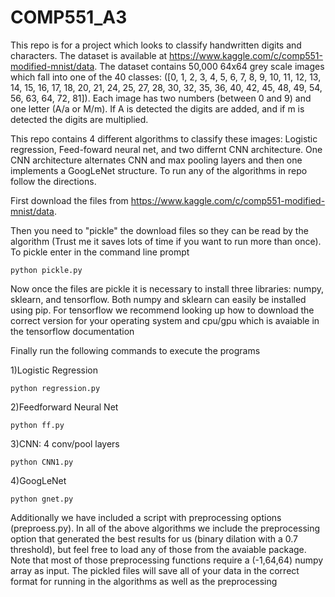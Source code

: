 # COMP551_A3

This repo is for a project which looks to classify handwritten digits and characters. The dataset is available at https://www.kaggle.com/c/comp551-modified-mnist/data. The dataset contains 50,000 64x64 grey scale images which fall into one of the 40 classes: ([0, 1, 2, 3, 4, 5, 6, 7, 8, 9, 10, 11, 12, 13, 14, 15, 16, 17, 18, 20, 21, 24, 25, 27, 28, 30, 32, 35, 36, 40, 42, 45, 48, 49, 54, 56, 63, 64, 72, 81]). Each image has two numbers (between 0 and 9) and one letter (A/a or M/m). If A is detected the digits are added, and if m is detected the digits are multiplied. 

This repo contains 4 different algorithms to classify these images: Logistic regression, Feed-foward neural net, and two differnt CNN architecture. One CNN architecture alternates CNN and max pooling layers and then one implements a GoogLeNet structure. To run any of the algorithms in repo follow the directions.

First download the files from https://www.kaggle.com/c/comp551-modified-mnist/data.

Then you need to "pickle" the download files so they can be read by the algorithm (Trust me it saves lots of time if you want to run more than once). To pickle enter in the command line prompt 
    
    python pickle.py

Now once the files are pickle it is necessary to install three libraries: numpy, sklearn, and tensorflow. Both numpy and sklearn can easily be installed using pip. For tensorflow we recommend looking up how to download the correct version for your operating system and cpu/gpu which is avaiable in the tensorflow documentation

Finally run the following commands to execute the programs

1)Logistic Regression
      
    python regression.py
  
2)Feedforward Neural Net
  
    python ff.py
  
3)CNN: 4 conv/pool layers
  
    python CNN1.py
   
4)GoogLeNet
      
    python gnet.py
      
Additionally we have included a script with preprocessing options (preproess.py). In all of the above algorithms we include the preprocessing option that generated the best results for us (binary dilation with a 0.7 threshold), but feel free to load any of those from the avaiable package. Note that most of those preprocessing functions require a (-1,64,64) numpy array as input. The pickled files will save all of your data in the correct format for running in the algorithms as well as the preprocessing 
